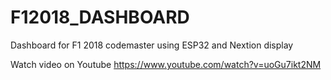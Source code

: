 # F12018_DASHBOARD
Dashboard for F1 2018 codemaster using ESP32 and Nextion display


Watch video on Youtube https://www.youtube.com/watch?v=uoGu7ikt2NM
